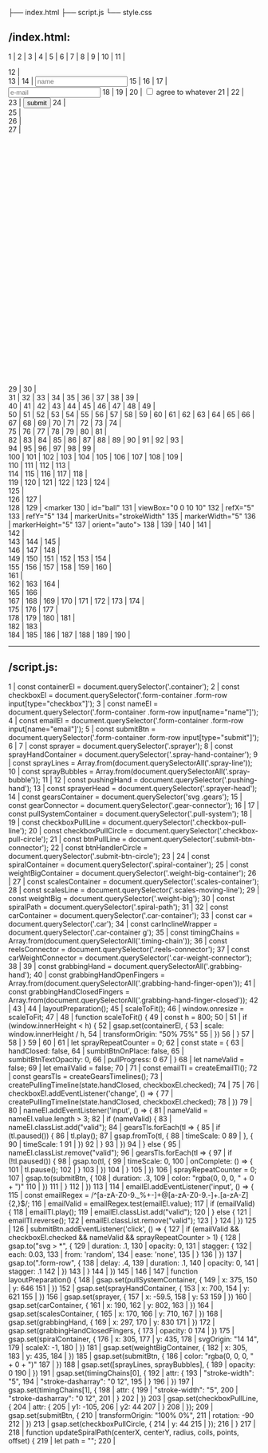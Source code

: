 
├── index.html
├── script.js
└── style.css


/index.html:
--------------------------------------------------------------------------------
  1 | <!DOCTYPE html>
  2 | <html lang="en" >
  3 | <head>
  4 |   <meta charset="UTF-8">
  5 |   <title>Animated login form</title>
  6 |   <link rel="stylesheet" href="style.css">
  7 | 
  8 | </head>
  9 | <body>
 10 | 
 11 | <div class="container">
 12 |         <div class="form-container">
 13 |             <label class="form-row">
 14 |                 <input autocomplete="one-time-code" type="text" id="name" name="name" placeholder="name" required>
 15 |             </label>
 16 |             <label class="form-row">
 17 |                 <input autocomplete="one-time-code" type="email" id="email" name="email" placeholder="e-mail" required >
 18 |             </label>
 19 |             <label class="form-row">
 20 |                 <input type="checkbox" id="subscribe" name="subscribe"> agree to whatever
 21 |             </label>
 22 |             <div class="form-row">
 23 |                 <input type="submit" value="submit">
 24 |             </div>
 25 |         </div>
 26 |     
 27 |         <svg viewBox="0 0 1000 1000" stroke-linecap="round" stroke-linejoin="round">
 28 |     
 29 |             <rect x="710" y="527" width="16" height="47" rx="10" ry="10"></rect>
 30 |     
 31 |             <g class="grabbing-hand">
 32 |                 <path d="M48.89,54.39c-3.51.76-15.72,3-22.83-.68a14,14,0,0,0-6.41-1.52h0A3.79,3.79,0,0,1,17,51.09a3.7,3.7,0,0,1-1.1-2.64V27.75A3.75,3.75,0,0,1,19.63,24H24.1"/>
 33 |                 <path class="grabbing-hand-finger-open" d="M57.05,29.76l24.82,0a4.07,4.07,0,0,0,4.11-4h0a4.07,4.07,0,0,0-4-4.11L48.69,21.3"/>
 34 |                 <path class="grabbing-hand-finger-open" d="M59.34,37.74l28.81.61a4.06,4.06,0,0,0,4.14-4h0a4.06,4.06,0,0,0-4-4.15L57,29.64"/>
 35 |                 <path class="grabbing-hand-finger-open" d="M57.13,45.9l26.94.78a4.07,4.07,0,0,0,4.15-4h0a4.07,4.07,0,0,0-4-4.14l-24.84-.8"/>
 36 |                 <path class="grabbing-hand-finger-open" d="M48.89,54.39l27.82.36a4.06,4.06,0,0,0,4.2-3.93h0A4.06,4.06,0,0,0,77,46.62l-19.88-.78"/>
 37 |                 <path class="grabbing-hand-finger-open" d="M40.78,28c5.75-5.85,12.66-22,10.5-25.88-2.25-4.09-6,.1-14.73,8.66C30.84,16.36,30.91,17.1,24.32,24"/>
 38 |             </g>
 39 |     
 40 |             <g class="pull-system">
 41 |                 <line class="checkbox-pull-line" x1="0" y1="0" x2="0" y2="0"/>
 42 |                 <g class="checkbox-pull-circle">
 43 |                     <circle cx="0" cy="0" r="10"/>
 44 |                     <circle cx="0" cy="0" r="4" fill="#000000"/>
 45 |                 </g>
 46 |                 <circle class="submit-btn-circle" cx="0" cy="0" r="3" stroke="none" fill="#000" />
 47 |                 <path class="submit-btn-connector" d=""></path>
 48 |             </g>
 49 |     
 50 |             <g class="spray-hand-container">
 51 |                 <g class="pushing-hand">
 52 |                     <circle cx="18" cy="0" r="5" fill="#000000"/>
 53 |                     <circle cx="18" cy="-70" r="5" fill="#000000"/>
 54 |                     <path d="M18,-70 v70" stroke-width="4"/>
 55 |                     <g>
 56 |                         <path d="M25.3,32.9V60.2a4.2,4.2,0,0,0,4.2,4.2h0a4.2,4.2,0,0,0,4.2-4.2V26.7"/>
 57 |                         <rect x="3.9" y="18.4" width="8.4" height="21.47" rx="3.7" transform="translate(10.2 -1) rotate(19.4)"/>
 58 |                         <path d="M20.9,24a3.4,3.4,0,0,0-1.7-1.1h0a4.2,4.2,0,0,0-5.4,2.5L9.1,38.8a4.3,4.3,0,0,0,2.6,5.4h0a4.3,4.3,0,0,0,5.4-2.6l1.8-5.1"/>
 59 |                         <path d="M18.4,37.9,17.3,43a4.2,4.2,0,0,0,3.4,4.9h0a4.3,4.3,0,0,0,4.5-2.3"/>
 60 |                         <path fill="white" d="M29,16.8c-6.4,5-15,13.2-12.8,17.8s6,.7,15.8-6.7c6.4-4.8,7.4-12.6.5-19.2V4.2A3.8,3.8,0,0,0,28.7.5H8A3.5,3.5,0,0,0,5.4,1.6,3.7,3.7,0,0,0,4.3,4.2V8.7"/>
 61 |                         <path d="M4.3,8.7c-5.8,6.4-3.6,20-2.2,24.8"/>
 62 |                     </g>
 63 |                 </g>
 64 |                 <g class="sprayer">
 65 |                     <g class="sprayer-head">
 66 |                         <defs>
 67 |                             <radialGradient id="grad1" cx="50%" cy="50%" r="50%" fx="100%" fy="50%">
 68 |                                 <stop offset="0%" stop-color="#777777" stop-opacity="0"/>
 69 |                                 <stop offset="100%" stop-color="#777777" stop-opacity="1"/>
 70 |                             </radialGradient>
 71 |                         </defs>
 72 |                         <rect x="82.39" y="19.85" width="13.06" height="16.79" rx="1.46"/>
 73 |                         <rect x="74.55" y="22.56" width="7.84" height="6.1" rx="1.13"/>
 74 |     
 75 |                         <line class="spray-line" stroke="#777777" stroke-dasharray="8 5" x1="22.4" y1="14.76" x2="74.27" y2="25.2" />
 76 |                         <line class="spray-line" stroke="#777777" stroke-dasharray="8 5" x1="21.51" y1="21.12" x2="74.27" y2="25.2" />
 77 |                         <line class="spray-line" stroke="#777777" stroke-dasharray="8 5" x1="21.44" y1="28.26" x2="74.27" y2="25.2" />
 78 |                         <line class="spray-line" stroke="#777777" stroke-dasharray="8 5" x1="22.37" y1="35.54" x2="74.27" y2="25.2" />
 79 |                         <line class="spray-line" stroke="#777777" stroke-dasharray="8 5" x1="24.21" y1="42.36" x2="74.27" y2="25.2" />
 80 |                         <line class="spray-line" stroke="#777777" stroke-dasharray="8 5" x1="24.31" y1="7.78" x2="74.27" y2="25.2" />
 81 |     
 82 |                         <circle fill="url(#grad1)" stroke="none" class="spray-bubble" cx="25.43" cy="12.97" r="12.47" />
 83 |                         <circle fill="url(#grad1)" stroke="none" class="spray-bubble" cx="15.6" cy="25.43" r="15.1" />
 84 |                         <circle fill="url(#grad1)" stroke="none" class="spray-bubble" cx="33.24" cy="37.13" r="9.21" />
 85 |                         <circle fill="url(#grad1)" stroke="none" class="spray-bubble" cx="35.92" cy="19.5" r="11.89" />
 86 |                         <circle fill="url(#grad1)" stroke="none" class="spray-bubble" cx="18.82" cy="34.45" r="11.89" />
 87 |                     </g>
 88 |                     <path d="M89,42h0a21.3,21.3,0,0,1,21.3,21.3v56.48a5.06,5.06,0,0,1-5.06,5.06H72.6a5.06,5.06,0,0,1-5.06-5.06V63.4A21.45,21.45,0,0,1,89,42Z" fill="#fff"/>
 89 |                     <rect x="78.3" y="36.64" width="21.24" height="6.15" rx="1.93" fill="#fff"/>
 90 |                     <rect x="76.33" y="71.46" width="33.96" height="23.23" fill="#cccccc"/>
 91 |                 </g>
 92 |             </g>
 93 |     
 94 |             <g>
 95 |                 <line class="gear-connector" x1="0" x2="0" y1="0" y2="0"/>
 96 |                 <g class="gears">
 97 |                 </g>
 98 |             </g>
 99 |     
100 |             <g class="grabbing-hand">
101 |                 <g fill="#ffffff">
102 |                     <rect class="grabbing-hand-finger-closed" x="44.79" y="13.38" width="8.42" height="22.15" rx="3.67" transform="translate(20.57 71.26) rotate(-85.25)"/>
103 |                     <rect class="grabbing-hand-finger-closed" x="44.08" y="39.17" width="8.42" height="21.47" rx="3.67" transform="translate(-5.44 93.9) rotate(-85.25)"/>
104 |                     <rect class="grabbing-hand-finger-closed" x="45.68" y="30.71" width="8.42" height="22.57" rx="3.67" transform="matrix(0.08, -1, 1, 0.08, 3.91, 88.24)"/>
105 |                     <rect class="grabbing-hand-finger-closed" x="44.98" y="22.21" width="8.42" height="22.57" rx="3.67" transform="matrix(0.08, -1, 1, 0.08, 11.74, 79.74)"/>
106 |                     <path class="grabbing-hand-finger-closed" d="M32.18,27.42c5,6.46,13.22,15.06,17.76,12.81,4.18-2.07.69-6-6.66-15.74C38.46,18.1,30.69,17.1,24.1,24"/>
107 |                 </g>
108 |             </g>
109 |     
110 |             <g class="spiral-container">
111 |                 <path stroke-width=".8" class="spiral-path" d=""/>
112 |             </g>
113 |     
114 |             <g class="weight-big-container">
115 |                 <line x1="14" x2="60" y1="14" y2="14"></line>
116 |                 <line x1="14" x2="60" y1="14" y2="55"></line>
117 |                 <circle cx="14" cy="14" r="5" fill="#000000" stroke="none"/>
118 |     
119 |                 <g class="weight-big" stroke="none">
120 |                     <path d="M25.5,16.7c.2-.6.5-1.3.7-2C31.1,3.1,23.2,0,14.3,0S-1.6,4.2,2.4,14.7a22.5,22.5,0,0,1,.8,2.4A14.4,14.4,0,0,0,0,26.2c0,8,6.5,11.6,14.5,11.6S29,34.2,29,26.2A14.6,14.6,0,0,0,25.5,16.7ZM14.4,5c5.6,0,9.3,1.9,7.1,8.5a13.5,13.5,0,0,0-7-1.8,14.6,14.6,0,0,0-7.2,1.9C5.5,7.5,8.8,5,14.4,5Z" fill="#231f20"/>
121 |                     <path d="M15.1,15.6l-1.8-.2a9.2,9.2,0,0,0-9.1,9.2,6.2,6.2,0,0,0,.2,1.9A13.3,13.3,0,0,1,15.1,15.6Z" fill="#fff"/>
122 |                 </g>
123 |             </g>
124 |     
125 |     
126 |             <g class="scales-container">
127 |     
128 |                 <defs>
129 |                     <marker
130 |                             id="ball"
131 |                             viewBox="0 0 10 10"
132 |                             refX="5"
133 |                             refY="5"
134 |                             markerUnits="strokeWidth"
135 |                             markerWidth="5"
136 |                             markerHeight="5"
137 |                             orient="auto">
138 |                         <circle cx="5" cy="5" r="3" fill="#000"/>
139 |                     </marker>
140 |                 </defs>
141 |     
142 |     
143 |                 <rect x="10" y="-19" width="30" height="90" rx="15" ry="15" stroke-width="10" stroke="#ccc" />
144 |                 <rect class="timing-chain" x="10" y="-19" width="30" height="90" rx="15" ry="15" stroke="#fff" />
145 |     
146 |                 <rect x="-31" y="-19" width="30" height="144" rx="15" ry="15" stroke-width="10" stroke="#ccc"/>
147 |                 <rect class="timing-chain" x="-31" y="-19" width="30" height="144" rx="15" ry="15" stroke="#fff"/>
148 |     
149 |                 <g class="reels-connector">
150 |                     <rect x="-8" y="3.2" width="25" height="10" rx="5" ry="5" />
151 |                     <circle cx="-1" cy="8.5" r="3" fill="#000" stroke="none"/>
152 |                     <circle cx="9.9" cy="8.5" r="3" fill="#000" stroke="none"/>
153 |                 </g>
154 |     
155 |                 <g class="car-weight-connector">
156 |                     <rect x="-36" y="97" width="10" height="95" rx="5" ry="5" />
157 |                     <circle cx="-31" cy="103" r="3" fill="#000" stroke="none"/>
158 |                     <circle cx="-31" cy="186" r="3" fill="#000" stroke="none"/>
159 |                 </g>
160 |     
161 |     
162 |                 <line class="scales-moving-line" x1="147.6" y1="30.52" x2="40" y2="12" stroke-width="2" marker-start="url(#ball)" marker-end="url(#ball)"/>
163 |                 <path fill="#000000" d="M102.45,30.68,92,20.26c-9.89,9.9-9.89,10.47-9.89,10.47Z" />
164 |     
165 |             </g>
166 |     
167 |             <g class="car-container">
168 |                 <g>
169 |                     <g class="car">
170 |                         <circle cx="17" cy="88" r="5" />
171 |                         <circle cx="17" cy="88" r="2" fill="#000" />
172 |                         <circle cx="32" cy="88" r="5" />
173 |                         <circle cx="32" cy="88" r="2" fill="#000" />
174 |     
175 |                         <path d="M10,65 h30 l-5,15 h-20 l-5,-15 " fill="#000" />
176 |                     </g>
177 |     
178 |                     <line x1="-51" y1="95" x2="145" y2="95"/>
179 |                 </g>
180 |             </g>
181 |     
182 |         </svg>
183 |     </div>
184 |     <script src="https://unpkg.com/gsap@3/dist/gsap.min.js"></script>
185 | 
186 |   <script  src="script.js"></script>
187 | 
188 | </body>
189 | </html>
190 | 


--------------------------------------------------------------------------------
/script.js:
--------------------------------------------------------------------------------
  1 | const containerEl = document.querySelector('.container');
  2 | const checkboxEl = document.querySelector('.form-container .form-row input[type="checkbox"]');
  3 | const nameEl = document.querySelector('.form-container .form-row input[name="name"]');
  4 | const emailEl = document.querySelector('.form-container .form-row input[name="email"]');
  5 | const submitBtn = document.querySelector('.form-container .form-row input[type="submit"]');
  6 | 
  7 | const sprayer = document.querySelector('.sprayer');
  8 | const sprayHandContainer = document.querySelector('.spray-hand-container');
  9 | const sprayLines = Array.from(document.querySelectorAll('.spray-line'));
 10 | const sprayBubbles = Array.from(document.querySelectorAll('.spray-bubble'));
 11 | 
 12 | const pushingHand = document.querySelector('.pushing-hand');
 13 | const sprayerHead = document.querySelector('.sprayer-head');
 14 | const gearsContainer = document.querySelector('svg .gears');
 15 | const gearConnector = document.querySelector('.gear-connector');
 16 | 
 17 | const pullSystemContainer = document.querySelector('.pull-system');
 18 | 
 19 | const checkboxPullLine = document.querySelector('.checkbox-pull-line');
 20 | const checkboxPullCircle = document.querySelector('.checkbox-pull-circle');
 21 | const btnPullLine = document.querySelector('.submit-btn-connector');
 22 | const btnHandlerCircle = document.querySelector('.submit-btn-circle');
 23 | 
 24 | const spiralContainer = document.querySelector('.spiral-container');
 25 | const weightBigContainer = document.querySelector('.weight-big-container');
 26 | 
 27 | const scalesContainer = document.querySelector('.scales-container');
 28 | const scalesLine = document.querySelector('.scales-moving-line');
 29 | const weightBig = document.querySelector('.weight-big');
 30 | const spiralPath = document.querySelector('.spiral-path');
 31 | 
 32 | const carContainer = document.querySelector('.car-container');
 33 | const car = document.querySelector('.car');
 34 | const carInclineWrapper = document.querySelector('.car-container g');
 35 | const timingChains = Array.from(document.querySelectorAll('.timing-chain'));
 36 | const reelsConnector = document.querySelector('.reels-connector');
 37 | const carWeightConnector = document.querySelector('.car-weight-connector');
 38 | 
 39 | const grabbingHand = document.querySelectorAll('.grabbing-hand');
 40 | const grabbingHandOpenFingers = Array.from(document.querySelectorAll('.grabbing-hand-finger-open'));
 41 | const grabbingHandClosedFingers = Array.from(document.querySelectorAll('.grabbing-hand-finger-closed'));
 42 | 
 43 | 
 44 | layoutPreparation();
 45 | scaleToFit();
 46 | window.onresize = scaleToFit;
 47 | 
 48 | function scaleToFit() {
 49 |     const h = 800;
 50 | 
 51 |     if (window.innerHeight < h) {
 52 |         gsap.set(containerEl, {
 53 |             scale: window.innerHeight / h,
 54 |             transformOrigin: "50% 75%"
 55 |         })
 56 |     }
 57 | 
 58 | }
 59 | 
 60 | 
 61 | let sprayRepeatCounter = 0;
 62 | const state = {
 63 |     handClosed: false,
 64 |     sumbitBtnOnPlace: false,
 65 |     sumbitBtnTextOpacity: 0,
 66 |     pullProgress: 0
 67 | }
 68 | let nameValid = false;
 69 | let emailValid = false;
 70 | 
 71 | const emailTl = createEmailTl();
 72 | const gearsTls = createGearsTimelines();
 73 | createPullingTimeline(state.handClosed, checkboxEl.checked);
 74 | 
 75 | 
 76 | checkboxEl.addEventListener('change', () => {
 77 |     createPullingTimeline(state.handClosed, checkboxEl.checked);
 78 | })
 79 | 
 80 | nameEl.addEventListener('input', () => {
 81 |     nameValid = nameEl.value.length > 3;
 82 |     if (nameValid) {
 83 |         nameEl.classList.add("valid");
 84 |         gearsTls.forEach(tl => {
 85 |             if (tl.paused()) {
 86 |                 tl.play();
 87 |                 gsap.fromTo(tl, {
 88 |                     timeScale: 0
 89 |                 }, {
 90 |                     timeScale: 1
 91 |                 })
 92 |             }
 93 |         })
 94 |     } else {
 95 |         nameEl.classList.remove("valid");
 96 |         gearsTls.forEach(tl => {
 97 |             if (!tl.paused()) {
 98 |                 gsap.to(tl, {
 99 |                     timeScale: 0,
100 |                     onComplete: () => {
101 |                         tl.pause();
102 |                     }
103 |                 })
104 |             }
105 |         })
106 |         sprayRepeatCounter = 0;
107 |         gsap.to(submitBtn, {
108 |             duration: .3,
109 |             color: "rgba(0, 0, 0, " + 0 + ")"
110 |         })
111 |     }
112 | })
113 | 
114 | emailEl.addEventListener('input', () => {
115 |     const emailRegex = /^[a-zA-Z0-9._%+-]+@[a-zA-Z0-9.-]+\.[a-zA-Z]{2,}$/;
116 |     emailValid = emailRegex.test(emailEl.value);
117 |     if (emailValid) {
118 |         emailTl.play();
119 |         emailEl.classList.add("valid");
120 |     } else {
121 |         emailTl.reverse();
122 |         emailEl.classList.remove("valid");
123 |     }
124 | })
125 | 
126 | submitBtn.addEventListener('click', () => {
127 |     if (emailValid && checkboxEl.checked && nameValid && sprayRepeatCounter > 1) {
128 |         gsap.to("svg > *", {
129 |             duration: .1,
130 |             opacity: 0,
131 |             stagger: {
132 |                 each: 0.03,
133 |                 from: 'random',
134 |                 ease: 'none',
135 |             }
136 |         })
137 |         gsap.to(".form-row", {
138 |             delay: .4,
139 |             duration: .1,
140 |             opacity: 0,
141 |             stagger: .1
142 |         })
143 |     }
144 | })
145 | 
146 | 
147 | function layoutPreparation() {
148 |     gsap.set(pullSystemContainer, {
149 |         x: 375,
150 |         y: 646
151 |     })
152 |     gsap.set(sprayHandContainer, {
153 |         x: 700,
154 |         y: 621
155 |     })
156 |     gsap.set(sprayer, {
157 |         x: -59.5,
158 |         y: 53
159 |     })
160 |     gsap.set(carContainer, {
161 |         x: 190,
162 |         y: 802,
163 |     })
164 |     gsap.set(scalesContainer, {
165 |         x: 170,
166 |         y: 710,
167 |     })
168 |     gsap.set(grabbingHand, {
169 |         x: 297,
170 |         y: 830
171 |     })
172 |     gsap.set(grabbingHandClosedFingers, {
173 |         opacity: 0
174 |     })
175 |     gsap.set(spiralContainer, {
176 |         x: 305,
177 |         y: 435,
178 |         svgOrigin: "14 14",
179 |         scaleX: -1,
180 |     })
181 |     gsap.set(weightBigContainer, {
182 |         x: 305,
183 |         y: 435,
184 |     })
185 |     gsap.set(submitBtn, {
186 |         color: "rgba(0, 0, 0, " + 0 + ")"
187 |     })
188 |     gsap.set([sprayLines, sprayBubbles], {
189 |         opacity: 0
190 |     })
191 |     gsap.set(timingChains[0], {
192 |         attr: {
193 |             "stroke-width": "5",
194 |             "stroke-dasharray": "0 12",
195 |         }
196 |     })
197 |     gsap.set(timingChains[1], {
198 |         attr: {
199 |             "stroke-width": "5",
200 |             "stroke-dasharray": "0 12",
201 |         }
202 |     })
203 |     gsap.set(checkboxPullLine, {
204 |         attr: {
205 |             y1: -105,
206 |             y2: 44
207 |         }
208 |     });
209 |     gsap.set(submitBtn, {
210 |         transformOrigin: "100% 0%",
211 |         rotation: -90
212 |     })
213 |     gsap.set(checkboxPullCircle, {
214 |         y: 44
215 |     });
216 | }
217 | 
218 | function updateSpiralPath(centerX, centerY, radius, coils, points, offset) {
219 |     let path = "";
220 |    
